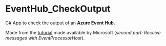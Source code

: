 # EventHub_CheckOutput

C# App to check the output of an **Azure Event Hub**.

Made from the [tutorial][1] made available by Microsoft (*second part: Receive messages with EventProcessorHost*).

[1]:http://azure.microsoft.com/en-US/documentation/articles/service-bus-event-hubs-csharp-ephcs-getstarted/ "Azure Event Hub: Get Started"
